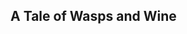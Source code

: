 ## A Tale of Wasps and Wine

<!-- wp:image {"align":"center","id":1834,"sizeSlug":"full","linkDestination":"media"} -->
<figure class="wp-block-image aligncenter size-full"><a href="https://github.com/owencorbett/owencorbett.github.io/blob/54d67f8201c281bba41ef1a927facbbe0be17ec3/_images/wine.png?raw=true"><img src="https://github.com/owencorbett/owencorbett.github.io/blob/54d67f8201c281bba41ef1a927facbbe0be17ec3/_images/wine.png?raw=true" alt="" class="wp-image-1834"/></a></figure>
<!-- /wp:image -->
